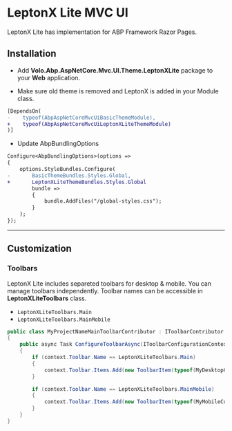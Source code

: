 # LeptonX Lite MVC UI
LeptonX Lite has implementation for ABP Framework Razor Pages.

## Installation

- Add **Volo.Abp.AspNetCore.Mvc.UI.Theme.LeptonXLite** package to your **Web** application.

- Make sure old theme is removed and LeptonX is added in your Module class.

```diff
[DependsOn(
-    typeof(AbpAspNetCoreMvcUiBasicThemeModule),
+    typeof(AbpAspNetCoreMvcUiLeptonXLiteThemeModule)
)]
```

- Update AbpBundlingOptions

```diff
Configure<AbpBundlingOptions>(options =>
{
    options.StyleBundles.Configure(
-       BasicThemeBundles.Styles.Global,
+       LeptonXLiteThemeBundles.Styles.Global
        bundle =>
        {
            bundle.AddFiles("/global-styles.css");
        }
    );
});
```

---

## Customization

### Toolbars
LeptonX Lite includes separeted toolbars for desktop & mobile. You can manage toolbars independently. Toolbar names can be accessible in **LeptonXLiteToolbars** class.

- `LeptonXLiteToolbars.Main`
- `LeptonXLiteToolbars.MainMobile`

```csharp
public class MyProjectNameMainToolbarContributor : IToolbarContributor
{
    public async Task ConfigureToolbarAsync(IToolbarConfigurationContext context)
    {
        if (context.Toolbar.Name == LeptonXLiteToolbars.Main)
        {
            context.Toolbar.Items.Add(new ToolbarItem(typeof(MyDesktopComponent)));
        }

        if (context.Toolbar.Name == LeptonXLiteToolbars.MainMobile)
        {
            context.Toolbar.Items.Add(new ToolbarItem(typeof(MyMobileComponent)));
        }
    }
}
```